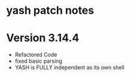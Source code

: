 
# yash patch notes

# Version 3.14.4

- Refactored Code
- fixed basic parsing
- YASH is FULLY independent as its own shell



